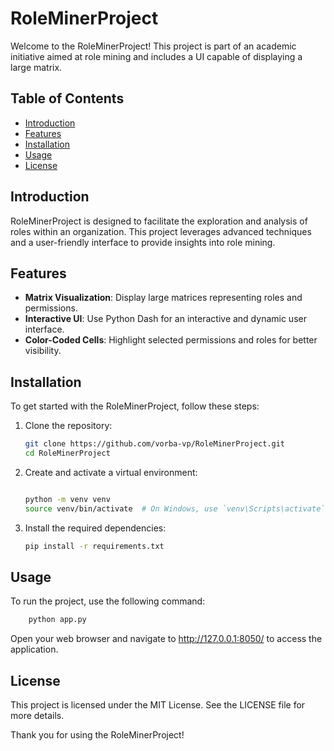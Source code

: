 # RoleMinerProject

Welcome to the RoleMinerProject! This project is part of an academic initiative aimed at role mining and includes a UI capable of displaying a large matrix.

## Table of Contents

- [Introduction](#introduction)
- [Features](#features)
- [Installation](#installation)
- [Usage](#usage)
- [License](#license)

## Introduction

RoleMinerProject is designed to facilitate the exploration and analysis of roles within an organization. This project leverages advanced techniques and a user-friendly interface to provide insights into role mining.

## Features

- **Matrix Visualization**: Display large matrices representing roles and permissions.
- **Interactive UI**: Use Python Dash for an interactive and dynamic user interface.
- **Color-Coded Cells**: Highlight selected permissions and roles for better visibility.

## Installation

To get started with the RoleMinerProject, follow these steps:

1. Clone the repository:
   ```bash
   git clone https://github.com/vorba-vp/RoleMinerProject.git
   cd RoleMinerProject

2. Create and activate a virtual environment:
    ```bash

    python -m venv venv
    source venv/bin/activate  # On Windows, use `venv\Scripts\activate`

3. Install the required dependencies:
    ```bash
    pip install -r requirements.txt

## Usage
To run the project, use the following command:
```bash
    python app.py
```
Open your web browser and navigate to http://127.0.0.1:8050/ to access the application.

## License
This project is licensed under the MIT License. See the LICENSE file for more details.

Thank you for using the RoleMinerProject!
